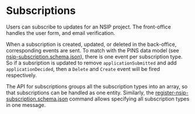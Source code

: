 # Subscriptions

Users can subscribe to updates for an NSIP project. The front-office handles the user form, and email verification.

When a subscription is created, updated, or deleted in the back-office, corresponding events are sent. To match with the PINS data model (see [nsip-subscription.schema.json](https://github.com/Planning-Inspectorate/data-model/blob/main/schemas/folder.schema.json/nsip-subscription.schema.json)), there is one event per subscription type. So if a subsription is updated to remove `applicationSubmitted` and add `applicationDecided`, then a `Delete` and `Create` event will be fired respectively.

The API for subscriptions groups all the subscription types into an array, so that subscriptions can be handled as one entity. Similarly, the [register-nsip-subscription.schema.json](../../../message-schemas/commands/register-nsip-subscription.schema.json) command allows specifying all subscription types in one message.
